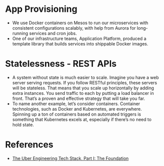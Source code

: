 
# App Provisioning
- We use Docker containers on Mesos to run our microservices with consistent configurations scalably, with help from Aurora for long-running services and cron jobs.
- One of our infrastructure teams, Application Platform, produced a template library that builds services into shippable Docker images.

# Statelessness - REST APIs
- A system without state is much easier to scale. Imagine you have a web server serving requests. If you follow RESTful principles, these servers will be stateless. That means that you scale up horizontally by adding extra instances. You send traffic to each by putting a load balancer in front. That’s a proven and effective strategy that will take you far.
- To name another example, let’s consider containers. Container technologies, such as Docker and Kubernetes, are everywhere. Spinning up a ton of containers based on automated triggers is something that Kubernetes excels at, especially if there’s no need to hold state.

# References
- [The Uber Engineering Tech Stack, Part I: The Foundation](https://eng.uber.com/tech-stack-part-one-foundation/)